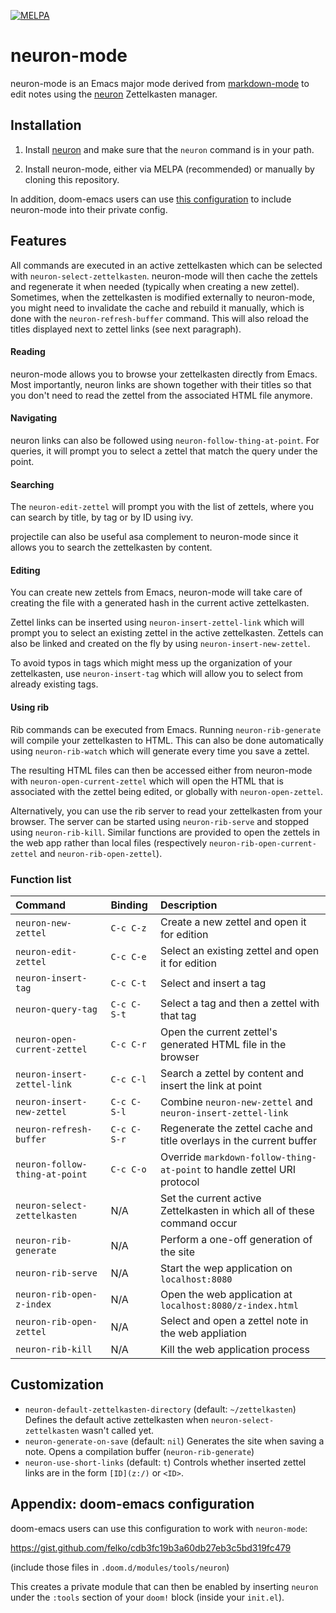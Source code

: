 [![MELPA](https://melpa.org/packages/neuron-mode-badge.svg)](https://melpa.org/#/neuron-mode)

# neuron-mode

neuron-mode is an Emacs major mode derived from [markdown-mode](https://jblevins.org/projects/markdown-mode/)
to edit notes using the [neuron](https://neuron.zettel.page/) Zettelkasten
manager.

## Installation

1. Install [neuron](https://neuron.zettel.page/2011501.html) and
   make sure that the `neuron` command is in your path.

2. Install neuron-mode, either via MELPA (recommended) or
   manually by cloning this repository.

In addition, doom-emacs users can use [this configuration](#appendix-doom-emacs-configuration)
to include neuron-mode into their private config.

## Features

All commands are executed in an active zettelkasten which can be selected with
`neuron-select-zettelkasten`. neuron-mode will then cache the zettels and
regenerate it when needed (typically when creating a new zettel). Sometimes,
when the zettelkasten is modified externally to neuron-mode, you might need to
invalidate the cache and rebuild it manually, which is done with the
`neuron-refresh-buffer` command. This will also reload the titles displayed
next to zettel links (see next paragraph).

#### Reading

neuron-mode allows you to browse your zettelkasten directly from Emacs.
Most importantly, neuron links are shown together with their titles so that
you don't need to read the zettel from the associated HTML file anymore.

#### Navigating

neuron links can also be followed using `neuron-follow-thing-at-point`.
For queries, it will prompt you to select a zettel that match the query
under the point.

#### Searching

The `neuron-edit-zettel` will prompt you with the list of zettels, where
you can search by title, by tag or by ID using ivy.

projectile can also be useful asa complement to neuron-mode since it allows
you to search the zettelkasten by content.

#### Editing

You can create new zettels from Emacs, neuron-mode will take care of creating
the file with a generated hash in the current active zettelkasten.

Zettel links can be inserted using `neuron-insert-zettel-link` which will
prompt you to select an existing zettel in the active zettelkasten. Zettels can
also be linked and created on the fly by using `neuron-insert-new-zettel`.

To avoid typos in tags which might mess up the organization of your
zettelkasten, use `neuron-insert-tag` which will allow you to select from
already existing tags.

#### Using rib

Rib commands can be executed from Emacs. Running `neuron-rib-generate` will
compile your zettelkasten to HTML. This can also be done automatically using
`neuron-rib-watch` which will generate every time you save a zettel.

The resulting HTML files can then be accessed either from neuron-mode with
`neuron-open-current-zettel` which will open the HTML that is associated with
the zettel being edited, or globally with `neuron-open-zettel`.

Alternatively, you can use the rib server to read your zettelkasten from your
browser. The server can be started using `neuron-rib-serve` and stopped using
`neuron-rib-kill`. Similar functions are provided to open the zettels in
the web app rather than local files (respectively
`neuron-rib-open-current-zettel` and `neuron-rib-open-zettel`).

### Function list

| Command                        | Binding     | Description                                                             |
| :----------------------------- | :---------- | :---------------------------------------------------------------------- |
| `neuron-new-zettel`            | `C-c C-z`   | Create a new zettel and open it for edition                             |
| `neuron-edit-zettel`           | `C-c C-e`   | Select an existing zettel and open it for edition                       |
| `neuron-insert-tag`            | `C-c C-t`   | Select and insert a tag                                                 |
| `neuron-query-tag`             | `C-c C-S-t` | Select a tag and then a zettel with that tag                            |
| `neuron-open-current-zettel`   | `C-c C-r`   | Open the current zettel's generated HTML file in the browser            |
| `neuron-insert-zettel-link`    | `C-c C-l`   | Search a zettel by content and insert the link at point                 |
| `neuron-insert-new-zettel`     | `C-c C-S-l` | Combine `neuron-new-zettel` and `neuron-insert-zettel-link`             |
| `neuron-refresh-buffer`        | `C-c C-S-r` | Regenerate the zettel cache and title overlays in the current buffer    |
| `neuron-follow-thing-at-point` | `C-c C-o`   | Override `markdown-follow-thing-at-point` to handle zettel URI protocol |
| `neuron-select-zettelkasten`   | N/A         | Set the current active Zettelkasten in which all of these command occur |
| `neuron-rib-generate`          | N/A         | Perform a one-off generation of the site                                |
| `neuron-rib-serve`             | N/A         | Start the wep application on `localhost:8080`                           |
| `neuron-rib-open-z-index`      | N/A         | Open the web application at `localhost:8080/z-index.html`               |
| `neuron-rib-open-zettel`       | N/A         | Select and open a zettel note in the web appliation                     |
| `neuron-rib-kill`              | N/A         | Kill the web application process                                        |

## Customization

- `neuron-default-zettelkasten-directory` (default: `~/zettelkasten`)
  Defines the default active zettelkasten when `neuron-select-zettelkasten`
  wasn't called yet.
- `neuron-generate-on-save` (default: `nil`)
  Generates the site when saving a note. Opens a compilation buffer
  (`neuron-rib-generate`)
- `neuron-use-short-links` (default: `t`)
  Controls whether inserted zettel links are in the form `[ID](z:/)` or
  `<ID>`.

## Appendix: doom-emacs configuration

doom-emacs users can use this configuration to work with `neuron-mode`:

<https://gist.github.com/felko/cdb3fc19b3a60db27eb3c5bd319fc479>

(include those files in `.doom.d/modules/tools/neuron`)

This creates a private module that can then be enabled by
inserting `neuron` under the `:tools` section of your `doom!`
block (inside your `init.el`).
